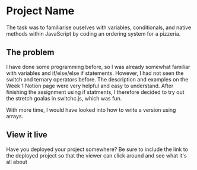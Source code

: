 # Project Name

The task was to familiarise ouselves with variables, conditionals, and native methods within JavaScript by coding an ordering system for a pizzeria.

## The problem

I have done some programming before, so I was already somewhat familiar with variables and if/else/else if statements. However, I had not seen the switch and ternary operators before. The description and examples on the Week 1 Notion page were very helpful and easy to understand. After finishing the assignment using if statments, I therefore decided to try out the stretch goalas in switchc.js, which was fun. 

With more time, I would have looked into how to write a version using arrays.

## View it live

Have you deployed your project somewhere? Be sure to include the link to the deployed project so that the viewer can click around and see what it's all about
